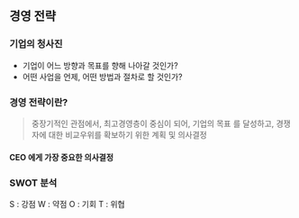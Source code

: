 ## 경영 전략
### 기업의 청사진
- 기업이 어느 방향과 목표를 향해 나아갈 것인가?
- 어떤 사업을 언제, 어떤 방법과 절차로 할 것인가?

### 경영 전략이란?
> 중장기적인 관점에서, 최고경영층이 중심이 되어, 기업의 목표 를 달성하고, 경쟁자에 대한 비교우위를 확보하기 위한 계획 및 의사결정


#### CEO 에게 가장 중요한 의사결정



### SWOT 분석
S : 강점
W : 약점
O : 기회
T : 위협

